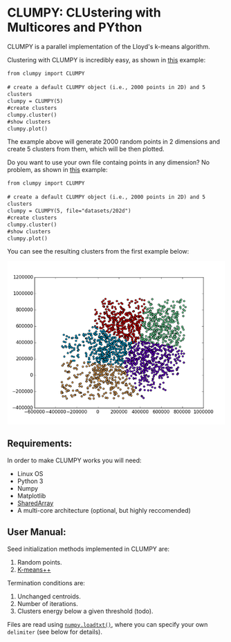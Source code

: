 # CLUMPY: CLUstering with Multicores and PYthon
CLUMPY is a parallel implementation of the Lloyd's k-means algorithm.

Clustering with CLUMPY is incredibly easy, as shown in [this](https://github.com/LucaLovagnini/CLUMPY/blob/master/clumpy_example.py) example:

	from clumpy import CLUMPY

	# create a default CLUMPY object (i.e., 2000 points in 2D) and 5 clusters
	clumpy = CLUMPY(5)
	#create clusters
	clumpy.cluster()
	#show clusters
	clumpy.plot()
	
The example above will generate 2000 random points in 2 dimensions and create 5 clusters from them, which will be then plotted.

Do you want to use your own file containg points in any dimension? No problem, as shown in [this](https://github.com/LucaLovagnini/CLUMPY/blob/master/clumpy_file_example.py) example:

	from clumpy import CLUMPY

	# create a default CLUMPY object (i.e., 2000 points in 2D) and 5 clusters
	clumpy = CLUMPY(5, file="datasets/202d")
	#create clusters
	clumpy.cluster()
	#show clusters
	clumpy.plot()

You can see the resulting clusters from the first example below:

![](https://github.com/LucaLovagnini/CLUMPY/blob/master/figures/example.png)

## Requirements:

In order to make CLUMPY works you will need:

  - Linux OS
  - Python 3
  - Numpy
  - Matplotlib
  - [SharedArray](https://github.com/ddboline/shared-array)
  - A multi-core architecture (optional, but highly reccomended)

## User Manual:

Seed initialization methods implemented in CLUMPY are:

  1. Random points.
  2. [K-means++](ilpubs.stanford.edu/778/1/2006-13.pdf)

Termination conditions are:

  1. Unchanged centroids.
  2. Number of iterations.
  3. Clusters energy below a given threshold (todo).

Files are read using [`numpy.loadtxt()`](https://docs.scipy.org/doc/numpy-1.13.0/reference/generated/numpy.loadtxt.html), where you can specify your own `delimiter` (see below for details).

